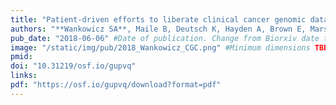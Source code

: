 ```yaml
---
title: "Patient-driven efforts to liberate clinical cancer genomic data"
authors: "**Wankowicz SA**, Maile B, Deutsch K, Hayden A, Brown E, Marsilje T, Caldwell B, Simoncelli T, Van Allen E."
pub_date: "2018-06-06" #Date of publication. Change from Biorxiv date to Journal date once accepted
image: "/static/img/pub/2018_Wankowicz_CGC.png" #Minimum dimensions TBD
pmid: 
doi: "10.31219/osf.io/gupvq"
links:
pdf: "https://osf.io/gupvq/download?format=pdf"
---
```

